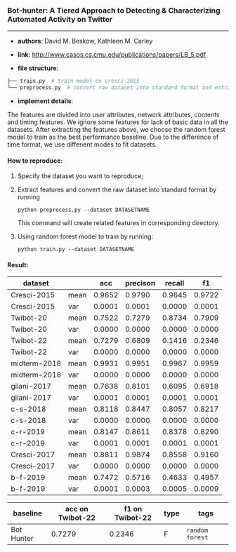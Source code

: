 ### Bot-hunter: A Tiered Approach to Detecting & Characterizing Automated Activity on Twitter

---

- **authors**: David M. Beskow,  Kathleen M. Carley

- **link**: http://www.casos.cs.cmu.edu/publications/papers/LB_5.pdf

- **file structure**: 

```python
├── train.py  # train model on cresci-2015
└── preprocess.py  # convert raw dataset into standard format and extract features

```

- **implement details**: 

The features are divided into user attributes, network attributes, contents and timing features. We ignore some features for lack of basic data in all the datasets. After extracting the features above, we choose the random forest model to train as the best performance baseline. Due to the difference of time format, we use diffenent modes to fit datasets.

#### How to reproduce:

1. Specify the dataset you want to reproduce;

2. Extract features and convert the raw dataset into standard format by running 

   `python preprocess.py --dataset DATASETNAME`

   This command will create related features in corresponding directory.

3. Using random forest model to train by running:

   `python train.py --dataset DATASETNAME`



#### Result:



| dataset     |      | acc    | precison | recall | f1     |
| ----------- | ---- | ------ | -------- | ------ | ------ |
| Cresci-2015 | mean | 0.9652 | 0.9790   | 0.9645 | 0.9722 |
| Cresci-2015 | var  | 0.0001 | 0.0001   | 0.0000 | 0.0001 |
| Twibot-20   | mean | 0.7522 | 0.7279   | 0.8734 | 0.7909 |
| Twibot-20   | var  | 0.0000 | 0.0000   | 0.0000 | 0.0000 |
| Twibot-22   | mean | 0.7279 | 0.6809   | 0.1416 | 0.2346 |
| Twibot-22   | var  | 0.0000 | 0.0000   | 0.0000 | 0.0000 |
| midterm-2018| mean | 0.9931 | 0.9951   | 0.9967 | 0.9959 |
| midterm-2018| var  | 0.0000 | 0.0000   | 0.0000 | 0.0000 |
| gilani-2017 | mean | 0.7638 | 0.8101   | 0.6095 | 0.6918 |
| gilani-2017 | var  | 0.0001 | 0.0001   | 0.0001 | 0.0001 |
| c-s-2018    | mean | 0.8118 | 0.8447   | 0.8057 | 0.8217 |
| c-s-2018    | var  | 0.0000 | 0.0000   | 0.0000 | 0.0000 |
| c-r-2019    | mean | 0.8147 | 0.8611   | 0.8378 | 0.8290 |
| c-r-2019    | var  | 0.0001 | 0.0001   | 0.0001 | 0.0001 |
| Cresci-2017 | mean | 0.8811 | 0.9874   | 0.8558 | 0.9160 |
| Cresci-2017 | var  | 0.0000 | 0.0000   | 0.0000 | 0.0000 |
| b-f-2019    | mean | 0.7472 | 0.5716   | 0.4633 | 0.4957 |
| b-f-2019    | var  | 0.0001 | 0.0003   | 0.0005 | 0.0009 |






| baseline | acc on Twibot-22 | f1 on Twibot-22 | type | tags|
| -------- | ---------------- | --------------- | ---- | --- |
| Bot Hunter |0.7279|0.2346|F|`random forest`|

